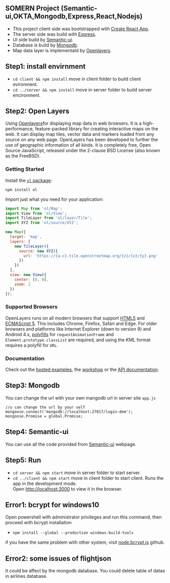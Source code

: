 ## SOMERN Project (Semantic-ui,OKTA,Mongodb,Express,React,Nodejs)
- This project client side was bootstrapped with [Create React App](https://github.com/facebookincubator/create-react-app).
- The server side was build with [Express](https://github.com/expressjs/express).
- UI side build by [Semantic-ui](https://react.semantic-ui.com/).
- Database is build by [Mongodb](https://www.mongodb.com/).
- Map data layer is implementatd by [Openlayers](https://openlayers.org).

## Step1: install envirnment

* `cd client && npm install` move in client folder to build client evironment.
* `cd ../server && npm install` move in server folder to build server encironment.

## Step2: Open Layers

Using [Openlayers](https://openlayers.org/en/latest/apidoc)for displaying map data in web browsers. It is a high-performance, feature-packed library for creating interactive maps on the web. It can display map tiles, vector data and markers loaded from any source on any web page. OpenLayers has been developed to further the use of geographic information of all kinds. It is completely free, Open Source JavaScript, released under the 2-clause BSD License (also known as the FreeBSD).

### Getting Started

Install the [`ol` package](https://www.npmjs.com/package/ol):

```
npm install ol
```

Import just what you need for your application:

```js
import Map from 'ol/Map';
import View from 'ol/View';
import TileLayer from 'ol/layer/Tile';
import XYZ from 'ol/source/XYZ';

new Map({
  target: 'map',
  layers: [
    new TileLayer({
      source: new XYZ({
        url: 'https://{a-c}.tile.openstreetmap.org/{z}/{x}/{y}.png'
      })
    })
  ],
  view: new View({
    center: [0, 0],
    zoom: 2
  })
});
```

### Supported Browsers

OpenLayers runs on all modern browsers that support [HTML5](https://html.spec.whatwg.org/multipage/) and [ECMAScript 5](http://www.ecma-international.org/ecma-262/5.1/). This includes Chrome, Firefox, Safari and Edge. For older browsers and platforms like Internet Explorer (down to version 9) and Android 4.x, [polyfills](http://polyfill.io) for `requestAnimationFrame` and `Element.prototype.classList` are required, and using the KML format requires a polyfill for `URL`.

### Documentation

Check out the [hosted examples](https://openlayers.org/en/latest/examples/), the [workshop](https://openlayers.org/workshop/) or the [API documentation](https://openlayers.org/en/latest/apidoc/).

## Step3: Mongodb

You can change the url with your own mangodb url in server site `app.js`
```
//u can change the url by your self
mongoose.connect('mongodb://localhost:27017/login-dem');
mongoose.Promise = global.Promise;
```
## Step4: Semantic-ui

You can use all the code provided from [Semantic-ui](https://react.semantic-ui.com/) webpage.

## Step5: Run

* `cd server && npm start` move in server folder to start server.
* `cd ../client && npm start` move in client folder to start client.
Runs the app in the development mode.<br>
Open [http://localhost:3000](http://localhost:3000) to view it in the browser.


## Error1: bcrypt for windows10
Open powershell with administrator privileges and run this command, then proceed with bcrypt installation
* `npm install --global --production windows-build-tools`

if you have the same problem with other system, visit [node.bcrypt.js](https://github.com/kelektiv/node.bcrypt.js/wiki/Installation-Instructions) github.
## Error2: some issues of flightjson
It could be affect by the mongodb database. You could delete table of datas in airlines database.
